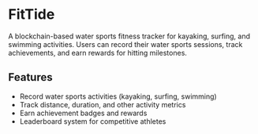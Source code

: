 # FitTide

A blockchain-based water sports fitness tracker for kayaking, surfing, and swimming activities. Users can record their water sports sessions, track achievements, and earn rewards for hitting milestones.

## Features
- Record water sports activities (kayaking, surfing, swimming)
- Track distance, duration, and other activity metrics 
- Earn achievement badges and rewards
- Leaderboard system for competitive athletes